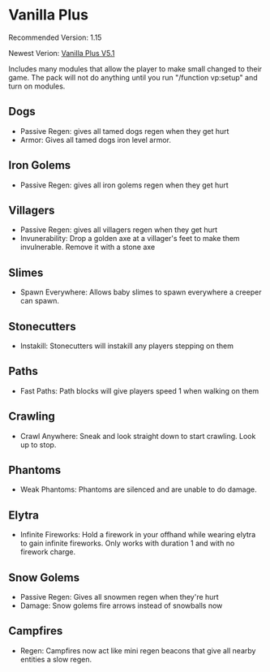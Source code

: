 # Vanilla Plus
Recommended Version: 1.15

Newest Verion: [Vanilla Plus V5.1](https://github.com/WaifuBeforeLaifu/Datapacks/raw/master/Vanilla%20Plus/Vanilla%20Plus%20V5.1.zip)

Includes many modules that allow the player to make small changed to their game. The pack will not do anything until you run "/function vp:setup" and turn on modules.

## Dogs
- Passive Regen: gives all tamed dogs regen when they get hurt
- Armor: Gives all tamed dogs iron level armor.

## Iron Golems
- Passive Regen: gives all iron golems regen when they get hurt

## Villagers
- Passive Regen: gives all villagers regen when they get hurt
- Invunerability: Drop a golden axe at a villager's feet to make them invulnerable. Remove it with a stone axe

## Slimes
- Spawn Everywhere: Allows baby slimes to spawn everywhere a creeper can spawn.

## Stonecutters
- Instakill: Stonecutters will instakill any players stepping on them

## Paths
- Fast Paths: Path blocks will give players speed 1 when walking on them

## Crawling
- Crawl Anywhere: Sneak and look straight down to start crawling. Look up to stop.

## Phantoms
- Weak Phantoms: Phantoms are silenced and are unable to do damage.

## Elytra
- Infinite Fireworks: Hold a firework in your offhand while wearing elytra to gain infinite fireworks. Only works with duration 1 and with no firework charge.

## Snow Golems
- Passive Regen: Gives all snowmen regen when they're hurt
- Damage: Snow golems fire arrows instead of snowballs now

## Campfires
- Regen: Campfires now act like mini regen beacons that give all nearby entities a slow regen.
